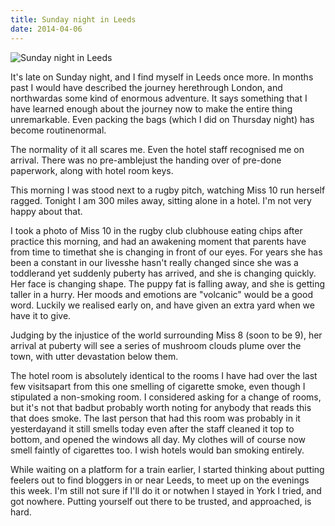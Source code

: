 ```yaml
---
title: Sunday night in Leeds
date: 2014-04-06
---
```


![Sunday night in Leeds](https://source.unsplash.com/4v9Kk01mEbY/1600x900)

It's late on Sunday night, and I find myself in Leeds once more. In months past I would have described the journey herethrough London, and northwardas some kind of enormous adventure. It says something that I have learned enough about the journey now to make the entire thing unremarkable. Even packing the bags (which I did on Thursday night) has become routinenormal.

The normality of it all scares me. Even the hotel staff recognised me on arrival. There was no pre-amblejust the handing over of pre-done paperwork, along with hotel room keys.

This morning I was stood next to a rugby pitch, watching Miss 10 run herself ragged. Tonight I am 300 miles away, sitting alone in a hotel. I'm not very happy about that.

I took a photo of Miss 10 in the rugby club clubhouse eating chips after practice this morning, and had an awakening moment that parents have from time to timethat she is changing in front of our eyes. For years she has been a constant in our livesshe hasn't really changed since she was a toddlerand yet suddenly puberty has arrived, and she is changing quickly. Her face is changing shape. The puppy fat is falling away, and she is getting taller in a hurry. Her moods and emotions are "volcanic" would be a good word. Luckily we realised early on, and have given an extra yard when we have it to give.

Judging by the injustice of the world surrounding Miss 8 (soon to be 9), her arrival at puberty will see a series of mushroom clouds plume over the town, with utter devastation below them.

The hotel room is absolutely identical to the rooms I have had over the last few visitsapart from this one smelling of cigarette smoke, even though I stipulated a non-smoking room. I considered asking for a change of rooms, but it's not that  badbut probably worth noting for anybody that reads this that does smoke. The last person that had this room was probably in it yesterdayand it still smells today even after the staff cleaned it top to bottom, and opened the windows all day. My clothes will of course now smell faintly of cigarettes too. I wish hotels would ban smoking entirely.

While waiting on a platform for a train earlier, I started thinking about putting feelers out to find bloggers in or near Leeds, to meet up on the evenings this week. I'm still not sure if I'll do it or notwhen I stayed in York I tried, and got nowhere. Putting yourself out there to be trusted, and approached, is hard.